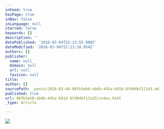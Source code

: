 ```yaml
---
inFeed: true
hasPage: true
inNav: false
inLanguage: null
starred: false
keywords: []
description: ''
datePublished: '2016-03-04T22:13:55.008Z'
dateModified: '2016-03-04T22:13:18.954Z'
authors: []
publisher:
  name: null
  domain: null
  url: null
  favicon: null
title: ''
author: []
sourcePath: _posts/2016-03-04-06fb3eb0-ab6b-445a-b91d-8fd94bf111d3.md
published: true
url: 06fb3eb0-ab6b-445a-b91d-8fd94bf111d3/index.html
_type: Article

---
```

![](https://the-grid-user-content.s3-us-west-2.amazonaws.com/1af2e031-b53b-4010-a321-a6c33e6b9650.jpg)